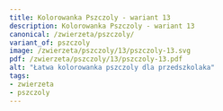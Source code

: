 ```yaml
---
title: Kolorowanka Pszczoly - wariant 13
description: Kolorowanka Pszczoly - wariant 13
canonical: /zwierzeta/pszczoly/
variant_of: pszczoly
image: /zwierzeta/pszczoly/13/pszczoly-13.svg
pdf: /zwierzeta/pszczoly/13/pszczoly-13.pdf
alt: "Łatwa kolorowanka pszczoly dla przedszkolaka"
tags:
- zwierzeta
- pszczoly
---
```

